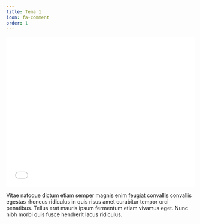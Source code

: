```yaml
---
title: Tema 1
icon: fa-comment
order: 1
---
```


<iframe id="datawrapper-chart-LSs6K" src="//datawrapper.dwcdn.net/LSs6K/3/" scrolling="no" frameborder="0" allowtransparency="true" style="width: 0; min-width: 100% !important;" height="400"></iframe><script type="text/javascript">if("undefined"==typeof window.datawrapper)window.datawrapper={};window.datawrapper["LSs6K"]={},window.datawrapper["LSs6K"].embedDeltas={"100":429.003472,"200":400.003472,"300":400.003472,"400":400.003472,"500":400.003472,"700":400.003472,"800":400.003472,"900":400.003472,"1000":400.003472},window.datawrapper["LSs6K"].iframe=document.getElementById("datawrapper-chart-LSs6K"),window.datawrapper["LSs6K"].iframe.style.height=window.datawrapper["LSs6K"].embedDeltas[Math.min(1e3,Math.max(100*Math.floor(window.datawrapper["LSs6K"].iframe.offsetWidth/100),100))]+"px",window.addEventListener("message",function(a){if("undefined"!=typeof a.data["datawrapper-height"])for(var b in a.data["datawrapper-height"])if("LSs6K"==b)window.datawrapper["LSs6K"].iframe.style.height=a.data["datawrapper-height"][b]+"px"});</script>

Vitae natoque dictum etiam semper magnis enim feugiat convallis convallis egestas rhoncus ridiculus in quis risus amet curabitur tempor orci penatibus.  Tellus erat mauris ipsum fermentum etiam vivamus eget. Nunc nibh morbi quis fusce hendrerit lacus ridiculus.


